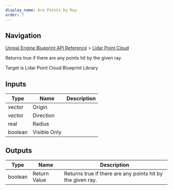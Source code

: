 ```yaml
---
display_name: Are Points by Ray
order: 7
---
```

## Navigation

[Unreal Engine Blueprint API Reference](https://dev.epicgames.com/documentation/en-us/unreal-engine/BlueprintAPI) > [Lidar Point Cloud](https://dev.epicgames.com/documentation/en-us/unreal-engine/BlueprintAPI/LidarPointCloud)

Returns true if there are any points hit by the given ray.

Target is Lidar Point Cloud Blueprint Library

## Inputs

| Type | Name | Description |
| --- | --- | --- |
| vector | Origin |  |
| vector | Direction |  |
| real | Radius |  |
| boolean | Visible Only |  |

## Outputs

| Type | Name | Description |
| --- | --- | --- |
| boolean | Return Value | Returns true if there are any points hit by the given ray. |
